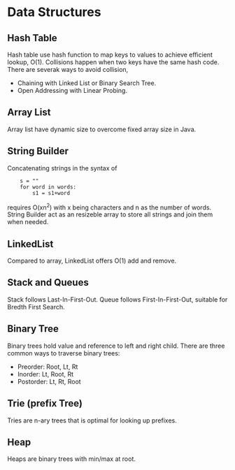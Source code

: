 # Data Structures

## Hash Table
Hash table use hash function to map keys to values to achieve efficient lookup, O(1).
Collisions happen when two keys have the same hash code.
There are severak ways to avoid collision,
- Chaining with Linked List or Binary Search Tree.
- Open Addressing with Linear Probing.

## Array List
Array list have dynamic size to overcome fixed array size in Java.

## String Builder
Concatenating strings in the syntax of

        s = ""
        for word in words:
            s1 = s1+word

requires O(xn<sup>2</sup>) with x being characters and n as the number of words.
String Builder act as an resizeble array to store all strings and join them when needed.

## LinkedList
Compared to array, LinkedList offers O(1) add and remove.

## Stack and Queues
Stack follows Last-In-First-Out.
Queue follows First-In-First-Out, suitable for Bredth First Search.

## Binary Tree
Binary trees hold value and reference to left and right child.
There are three common ways to traverse binary trees:
- Preorder: Root, Lt, Rt
- Inorder: Lt, Root, Rt
- Postorder: Lt, Rt, Root

## Trie (prefix Tree)
Tries are n-ary trees that is optimal for looking up prefixes.

## Heap
Heaps are binary trees with min/max at root.
